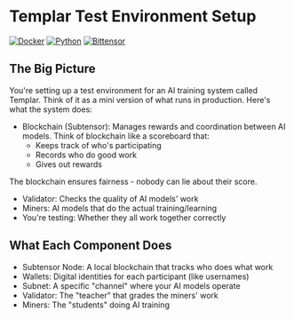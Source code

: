 # Templar Test Environment Setup

[![Docker](https://img.shields.io/badge/Docker-2496ED?style=for-the-badge&logo=docker&logoColor=white)](https://www.docker.com/)
[![Python](https://img.shields.io/badge/Python-3776AB?style=for-the-badge&logo=python&logoColor=white)](https://www.python.org/)
[![Bittensor](https://img.shields.io/badge/Bittensor-000000?style=for-the-badge&logo=bitcoin&logoColor=white)](https://bittensor.com/)

## The Big Picture
You're setting up a test environment for an AI training system called Templar. Think of it as a mini version of what runs in production. Here's what the system does:
- Blockchain (Subtensor): Manages rewards and coordination between AI models. Think of blockchain like a scoreboard that:
  - Keeps track of who's participating
  - Records who do good work
  - Gives out rewards

The blockchain ensures fairness - nobody can lie about their score.
- Validator: Checks the quality of AI models' work
- Miners: AI models that do the actual training/learning
- You're testing: Whether they all work together correctly

## What Each Component Does
- Subtensor Node: A local blockchain that tracks who does what work
- Wallets: Digital identities for each participant (like usernames)
- Subnet: A specific "channel" where your AI models operate
- Validator: The "teacher" that grades the miners' work
- Miners: The "students" doing AI training
